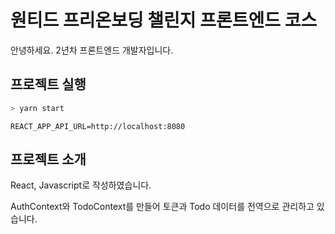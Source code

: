 # 원티드 프리온보딩 챌린지 프론트엔드 코스

안녕하세요. 2년차 프론트엔드 개발자입니다.

## 프로젝트 실행

```bash
> yarn start
```
```env, .env.local
REACT_APP_API_URL=http://localhost:8080
```

## 프로젝트 소개

React, Javascript로 작성하였습니다.

AuthContext와 TodoContext를 만들어 토큰과 Todo 데이터를 전역으로 관리하고 있습니다.
